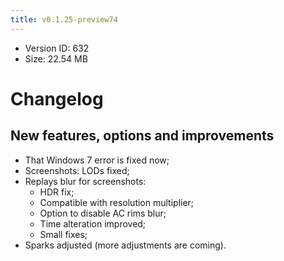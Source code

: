 ```yaml
---
title: v0.1.25-preview74
---
```


*   Version ID: 632
*   Size: 22.54 MB

# Changelog

## New features, options and improvements

*   That Windows 7 error is fixed now;
*   Screenshots: LODs fixed;
*   Replays blur for screenshots:
    *   HDR fix;
    *   Compatible with resolution multiplier;
    *   Option to disable AC rims blur;
    *   Time alteration improved;
    *   Small fixes;
*   Sparks adjusted (more adjustments are coming).
